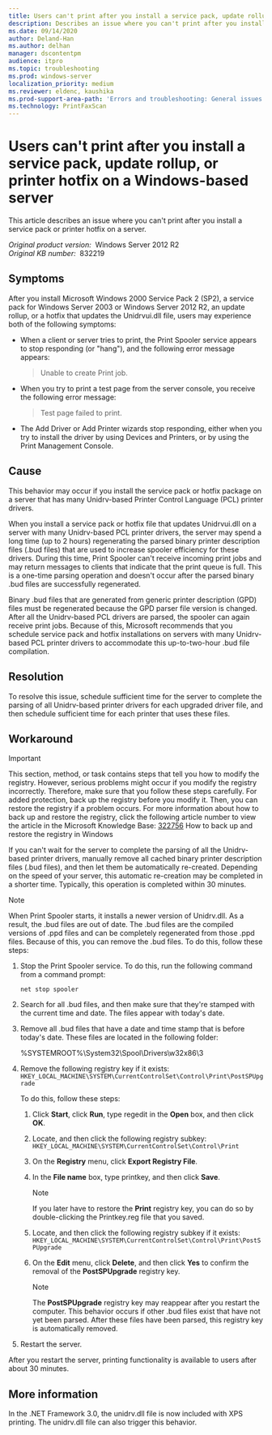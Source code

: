 ```yaml
---
title: Users can't print after you install a service pack, update rollup, or printer hotfix on a server in Windows
description: Describes an issue where you can't print after you install a service pack or printer hotfix on a server.
ms.date: 09/14/2020
author: Deland-Han
ms.author: delhan
manager: dscontentpm
audience: itpro
ms.topic: troubleshooting
ms.prod: windows-server
localization_priority: medium
ms.reviewer: eldenc, kaushika
ms.prod-support-area-path: 'Errors and troubleshooting: General issues'
ms.technology: PrintFaxScan
---
```

# Users can't print after you install a service pack, update rollup, or printer hotfix on a Windows-based server

This article describes an issue where you can't print after you install a service pack or printer hotfix on a server.

_Original product version:_ &nbsp;Windows Server 2012 R2  
_Original KB number:_ &nbsp;832219

## Symptoms

After you install Microsoft Windows 2000 Service Pack 2 (SP2), a service pack for Windows Server 2003 or Windows Server 2012 R2, an update rollup, or a hotfix that updates the Unidrvui.dll file, users may experience both of the following symptoms:

- When a client or server tries to print, the Print Spooler service appears to stop responding (or "hang"), and the following error message appears:

    > Unable to create Print job.

- When you try to print a test page from the server console, you receive the following error message:

    > Test page failed to print.

- The Add Driver or Add Printer wizards stop responding, either when you try to install the driver by using Devices and Printers, or by using the Print Management Console.

## Cause

This behavior may occur if you install the service pack or hotfix package on a server that has many Unidrv-based Printer Control Language (PCL) printer drivers.

When you install a service pack or hotfix file that updates Unidrvui.dll on a server with many Unidrv-based PCL printer drivers, the server may spend a long time (up to 2 hours) regenerating the parsed binary printer description files (.bud files) that are used to increase spooler efficiency for these drivers. During this time, Print Spooler can't receive incoming print jobs and may return messages to clients that indicate that the print queue is full. This is a one-time parsing operation and doesn't occur after the parsed binary .bud files are successfully regenerated.

Binary .bud files that are generated from generic printer description (GPD) files must be regenerated because the GPD parser file version is changed. After all the Unidrv-based PCL drivers are parsed, the spooler can again receive print jobs. Because of this, Microsoft recommends that you schedule service pack and hotfix installations on servers with many Unidrv-based PCL printer drivers to accommodate this up-to-two-hour .bud file compilation.

## Resolution

To resolve this issue, schedule sufficient time for the server to complete the parsing of all Unidrv-based printer drivers for each upgraded driver file, and then schedule sufficient time for each printer that uses these files.

## Workaround

> [!IMPORTANT]
> This section, method, or task contains steps that tell you how to modify the registry. However, serious problems might occur if you modify the registry incorrectly. Therefore, make sure that you follow these steps carefully. For added protection, back up the registry before you modify it. Then, you can restore the registry if a problem occurs. For more information about how to back up and restore the registry, click the following article number to view the article in the Microsoft Knowledge Base: [322756](https://support.microsoft.com/help/322756) How to back up and restore the registry in Windows  

If you can't wait for the server to complete the parsing of all the Unidrv-based printer drivers, manually remove all cached binary printer description files (.bud files), and then let them be automatically re-created. Depending on the speed of your server, this automatic re-creation may be completed in a shorter time. Typically, this operation is completed within 30 minutes.

> [!NOTE]
> When Print Spooler starts, it installs a newer version of Unidrv.dll. As a result, the .bud files are out of date. The .bud files are the compiled versions of .ppd files and can be completely regenerated from those .ppd files. Because of this, you can remove the .bud files. To do this, follow these steps:

1. Stop the Print Spooler service. To do this, run the following command from a command prompt:

    ```console
    net stop spooler
    ```

2. Search for all .bud files, and then make sure that they're stamped with the current time and date. The files appear with today's date.
3. Remove all .bud files that have a date and time stamp that is before today's date. These files are located in the following folder: 

    %SYSTEMROOT%\System32\Spool\Drivers\w32x86\3

4. Remove the following registry key if it exists: 
    `HKEY_LOCAL_MACHINE\SYSTEM\CurrentControlSet\Control\Print\PostSPUpgrade` 

    To do this, follow these steps:
    
    1. Click **Start**, click **Run**, type regedit in the **Open** box, and then click **OK**.
    2. Locate, and then click the following registry subkey: 
        `HKEY_LOCAL_MACHINE\SYSTEM\CurrentControlSet\Control\Print` 
    3. On the **Registry** menu, click **Export Registry File**.
    4. In the **File name** box, type printkey, and then click **Save**.
    
        > [!NOTE]
        > If you later have to restore the **Print** registry key, you can do so by double-clicking the Printkey.reg file that you saved.
    5. Locate, and then click the following registry subkey if it exists:
        `HKEY_LOCAL_MACHINE\SYSTEM\CurrentControlSet\Control\Print\PostSPUpgrade` 
    
    6. On the **Edit** menu, click **Delete**, and then click **Yes** to confirm the removal of the **PostSPUpgrade** registry key.
    
        > [!NOTE]
        > The **PostSPUpgrade** registry key may reappear after you restart the computer. This behavior occurs if other .bud files exist that have not yet been parsed. After these files have been parsed, this registry key is automatically removed.
5. Restart the server.

After you restart the server, printing functionality is available to users after about 30 minutes.

## More information

In the .NET Framework 3.0, the unidrv.dll file is now included with XPS printing. The unidrv.dll file can also trigger this behavior.
